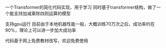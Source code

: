 一个Transformer的简化代码实现，用于学习
同时基于transformer结构，做了一个能支持加减乘除四则运算的模型

支持gpu运行
目前由于本地机器性能一般，大概训练70万次之后，成功率约在90%，理论上可以进一步加大成功率

代码基于网上免费教材改写，欢迎免费使用
